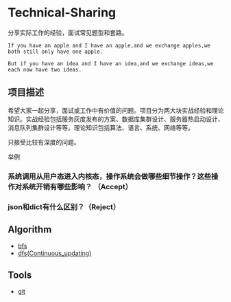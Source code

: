 # Technical-Sharing
分享实际工作的经验，面试常见题型和套路。
```
If you have an apple and I have an apple,and we exchange apples,we both still only have one apple.

But if you have an idea and I have an idea,and we exchange ideas,we each now have two ideas.
```

## 项目描述

希望大家一起分享，面试或工作中有价值的问题。项目分为两大块实战经验和理论知识。实战经验包括服务灰度发布的方案、数据库集群设计、服务器热启动设计、消息队列集群设计等等。理论知识包括算法、语言、系统、网络等等。

只接受比较有深度的问题。

举例
### 系统调用从用户态进入内核态，操作系统会做哪些细节操作？这些操作对系统开销有哪些影响？ （Accept）

### json和dict有什么区别？（Reject）

## Algorithm

* [bfs](./theory/algorithm/bfs.md)
* [dfs(Continuous_updating)](./theory/algorithm/dfs(Continuous_updating).md)

## Tools

* [git](./tools/git.md)

  
